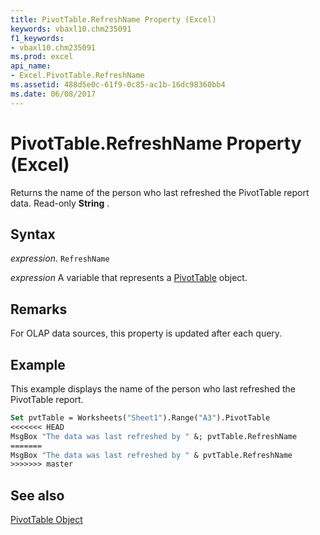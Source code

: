 ```yaml
---
title: PivotTable.RefreshName Property (Excel)
keywords: vbaxl10.chm235091
f1_keywords:
- vbaxl10.chm235091
ms.prod: excel
api_name:
- Excel.PivotTable.RefreshName
ms.assetid: 488d5e0c-61f9-0c85-ac1b-16dc98360bb4
ms.date: 06/08/2017
---
```



# PivotTable.RefreshName Property (Excel)

Returns the name of the person who last refreshed the PivotTable report data. Read-only  **String** .


## Syntax

 _expression_. `RefreshName`

 _expression_ A variable that represents a [PivotTable](./Excel.PivotTable.md) object.


## Remarks

For OLAP data sources, this property is updated after each query.


## Example

This example displays the name of the person who last refreshed the PivotTable report.


```vb
Set pvtTable = Worksheets("Sheet1").Range("A3").PivotTable 
<<<<<<< HEAD
MsgBox "The data was last refreshed by " &; pvtTable.RefreshName
=======
MsgBox "The data was last refreshed by " & pvtTable.RefreshName
>>>>>>> master
```


## See also


[PivotTable Object](Excel.PivotTable.md)


